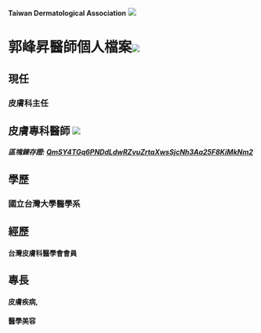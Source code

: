 **Taiwan Dermatological Association**
![](https://i.imgur.com/c4PrZud.png)
# 郭峰昇醫師個人檔案![](https://i.imgur.com/LwxVHcd.png)


## 現任

### 皮膚科主任 



## 皮膚專科醫師 ![](https://i.imgur.com/JP4b3IN.png)

##### 區塊錬存證: [QmSY4TGq6PNDdLdwRZvuZrtaXwsSjcNh3Aa25F8KiMkNm2](https://explore.ipld.io/#/explore/QmSY4TGq6PNDdLdwRZvuZrtaXwsSjcNh3Aa25F8KiMkNm2)


## 學歷

### 國立台灣大學醫學系



## 經歷

#### 台灣皮膚科醫學會會員



## 專長

#### 皮膚疾病,

#### 醫學美容




